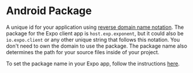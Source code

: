 # Android Package

A unique id for your application using [reverse domain name notation](https://en.wikipedia.org/wiki/Reverse_domain_name_notation). The package for the Expo client app is `host.exp.exponent`, but it could also be `io.expo.client` or any other unique string that follows this notation. You don't need to own the domain to use the package. The package name also determines the path for your source files inside of your project.

To set the package name in your Expo app, follow the instructions [here](https://docs.expo.dev/versions/latest/config/app/#package).
